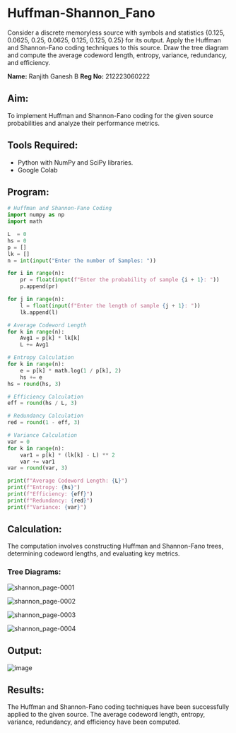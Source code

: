 # Huffman-Shannon_Fano
Consider a discrete memoryless source with symbols and statistics {0.125, 0.0625, 0.25, 0.0625, 0.125, 0.125, 0.25} for its output. 
Apply the Huffman and Shannon-Fano coding techniques to this source. 
Draw the tree diagram and compute the average codeword length, entropy, variance, redundancy, and efficiency.


**Name:** Ranjith Ganesh B  **Reg No:** 212223060222

## Aim:
To implement Huffman and Shannon-Fano coding for the given source probabilities and analyze their performance metrics.

## Tools Required:
- Python with NumPy and SciPy libraries.
- Google Colab

## Program:
```python
# Huffman and Shannon-Fano Coding
import numpy as np
import math 

L  = 0
hs = 0
p = []
lk = []
n = int(input("Enter the number of Samples: "))

for i in range(n): 
    pr = float(input(f"Enter the probability of sample {i + 1}: "))  
    p.append(pr)

for j in range(n): 
    l = float(input(f"Enter the length of sample {j + 1}: "))  
    lk.append(l)

# Average Codeword Length
for k in range(n):
    Avg1 = p[k] * lk[k]
    L += Avg1

# Entropy Calculation
for k in range(n):
    e = p[k] * math.log(1 / p[k], 2)
    hs += e
hs = round(hs, 3)

# Efficiency Calculation
eff = round(hs / L, 3)

# Redundancy Calculation
red = round(1 - eff, 3)

# Variance Calculation
var = 0
for k in range(n):
    var1 = p[k] * (lk[k] - L) ** 2
    var += var1
var = round(var, 3)

print(f"Average Codeword Length: {L}")
print(f"Entropy: {hs}")
print(f"Efficiency: {eff}")
print(f"Redundancy: {red}")
print(f"Variance: {var}")
```

## Calculation:
The computation involves constructing Huffman and Shannon-Fano trees, determining codeword lengths, and evaluating key metrics.

### Tree Diagrams:
![shannon_page-0001](https://github.com/user-attachments/assets/b93c0268-b2b5-4885-a8b0-24fa86760403)

![shannon_page-0002](https://github.com/user-attachments/assets/6ee4ac6a-6998-442c-9ebe-1cb89763f984)

![shannon_page-0003](https://github.com/user-attachments/assets/aec463a2-483f-44e8-91a9-58bc6e756b93)

![shannon_page-0004](https://github.com/user-attachments/assets/2eeee077-ac00-405f-a6a6-4402bd241952)


## Output:
![image](https://github.com/user-attachments/assets/b29bb8bd-bb68-48b3-921f-cbea6a850874)

## Results:
The Huffman and Shannon-Fano coding techniques have been successfully applied to the given source. The average codeword length, entropy, variance, redundancy, and efficiency have been computed.
